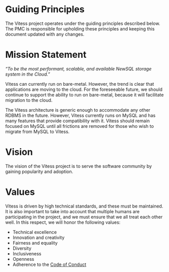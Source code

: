 # Guiding Principles

The Vitess project operates under the guiding principles described below. The PMC is responsible for upholding these principles and keeping this document updated with any changes.

# Mission Statement

*“To be the most performant, scalable, and available NewSQL storage system in the Cloud.”*

Vitess can currently run on bare-metal. However, the trend is clear that applications are moving to the cloud. For the foreseeable future, we should continue to support the ability to run on bare-metal, because it will facilitate migration to the cloud.

The Vitess architecture is generic enough to accommodate any other RDBMS in the future. However, Vitess currently runs on MySQL and has many features that provide compatibility with it. Vitess should remain focused on MySQL until all frictions are removed for those who wish to migrate from MySQL to Vitess.

# Vision

The vision of the Vitess project is to serve the software community by gaining popularity and adoption.

# Values

Vitess is driven by high technical standards, and these must be maintained. It is also important to take into account that multiple humans are participating in the project, and we must ensure that we all treat each other well. In this respect, we will honor the following values:

* Technical excellence
* Innovation and creativity
* Fairness and equality
* Diversity
* Inclusiveness
* Openness
* Adherence to the [Code of Conduct](https://github.com/vitessio/vitess/blob/main/CODE_OF_CONDUCT.md)
